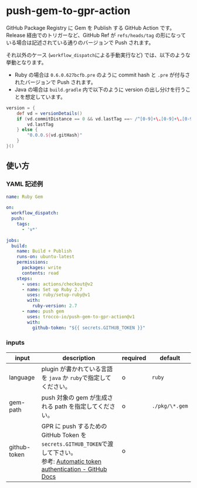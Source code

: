 # push-gem-to-gpr-action

GitHub Package Registry に Gem を Publish する GitHub Action です。  
Release 経由でのトリガーなど、GitHub Ref が `refs/heads/tag` の形になっている場合は記述されている通りのバージョンで Push されます。

それ以外のケース (`workflow_dispatch`による手動実行など) では、以下のような挙動となります。

- Ruby の場合は `0.6.0.627bcfb.pre` のように commit hash と `.pre` が付与されたバージョンで Push されます。
- Java の場合は `build.gradle` 内で以下のように version の出し分けを行うことを想定しています。

```groovy
version = {
    def vd = versionDetails()
    if (vd.commitDistance == 0 && vd.lastTag ==~ /^[0-9]+\.[0-9]+\.[0-9]+(\.[a-zA-Z0-9]+)?/) {
        vd.lastTag
    } else {
        "0.0.0.${vd.gitHash}"
    }
}()
```

## 使い方

### YAML 記述例

```yaml
name: Ruby Gem
​
on:
  workflow_dispatch:
  push:
    tags:
      - 'v*'
​
jobs:
  build:
    name: Build + Publish
    runs-on: ubuntu-latest
    permissions:
      packages: write
      contents: read​
    steps:
      - uses: actions/checkout@v2
      - name: Set up Ruby 2.7
        uses: ruby/setup-ruby@v1
        with:
          ruby-version: 2.7
      - name: push gem
        uses: trocco-io/push-gem-to-gpr-action@v1
        with:
          github-token: "${{ secrets.GITHUB_TOKEN }}"
```

### inputs

| input        | description                                                                                                                                                                                                                                                 | required | default        |
| ------------ | ----------------------------------------------------------------------------------------------------------------------------------------------------------------------------------------------------------------------------------------------------------- | -------- | -------------- |
| language     | plugin が書かれている言語を `java` か `ruby`で指定してください。                                                                                                                                                                                                | o        | `ruby`         |
| gem-path     | push 対象の gem が生成される path を指定してください。                                                                                                                                                                                                        | o        | `./pkg/\*.gem` |
| github-token | GPR に push するための GitHub Token を`secrets.GITHUB_TOKEN`で渡して下さい。 <br> 参考: [Automatic token authentication \- GitHub Docs](https://docs.github.com/en/actions/security-guides/automatic-token-authentication#permissions-for-the-github_token) | o        |                |
